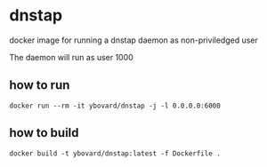 # dnstap
docker image for running a dnstap daemon as non-priviledged user

The daemon will run as user 1000

## how to run
```
docker run --rm -it ybovard/dnstap -j -l 0.0.0.0:6000
```

## how to build
```
docker build -t ybovard/dnstap:latest -f Dockerfile .
```
